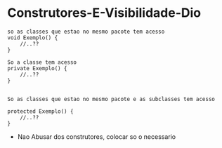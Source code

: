# Construtores-E-Visibilidade-Dio



```
so as classes que estao no mesmo pacote tem acesso
void Exemplo() {
    //..??
}

So a classe tem acesso 
private Exemplo() {
    //..??
}


So as classes que estao no mesmo pacote e as subclasses tem acesso

protected Exemplo() {
    //..??
}

```

- Nao Abusar dos construtores, colocar so o necessario